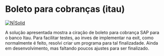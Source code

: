 # Boleto para cobranças (itau)

[![N|Solid](https://wiki.scn.sap.com/wiki/download/attachments/1710/ABAP%20Development.png?version=1&modificationDate=1446673897000&api=v2)](https://www.sap.com/brazil/developer.html)

A solução apresentada mostra a ciração de boleto para cobrança SAP para o banco Itau.
Para facilitar testes, ao inves de implementar na exit, como normalmente é feito, resolvi criar um programa para tal finalizadade. Ainda em desenvolvimento, mas faltando poucos ajustes para ser finalizado.
